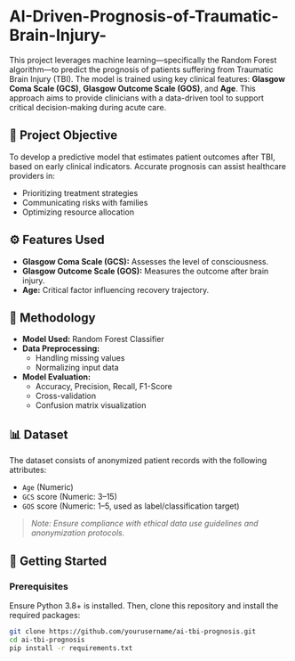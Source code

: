 # AI-Driven-Prognosis-of-Traumatic-Brain-Injury-

This project leverages machine learning—specifically the Random Forest algorithm—to predict the prognosis of patients suffering from Traumatic Brain Injury (TBI). The model is trained using key clinical features: **Glasgow Coma Scale (GCS)**, **Glasgow Outcome Scale (GOS)**, and **Age**. This approach aims to provide clinicians with a data-driven tool to support critical decision-making during acute care.

## 🧠 Project Objective

To develop a predictive model that estimates patient outcomes after TBI, based on early clinical indicators. Accurate prognosis can assist healthcare providers in:
- Prioritizing treatment strategies
- Communicating risks with families
- Optimizing resource allocation

## ⚙️ Features Used

- **Glasgow Coma Scale (GCS):** Assesses the level of consciousness.
- **Glasgow Outcome Scale (GOS):** Measures the outcome after brain injury.
- **Age:** Critical factor influencing recovery trajectory.

## 🧪 Methodology

- **Model Used:** Random Forest Classifier
- **Data Preprocessing:**
  - Handling missing values
  - Normalizing input data
- **Model Evaluation:**
  - Accuracy, Precision, Recall, F1-Score
  - Cross-validation
  - Confusion matrix visualization

## 📊 Dataset

The dataset consists of anonymized patient records with the following attributes:
- `Age` (Numeric)
- `GCS` score (Numeric: 3–15)
- `GOS` score (Numeric: 1–5, used as label/classification target)

> *Note: Ensure compliance with ethical data use guidelines and anonymization protocols.*


## 🚀 Getting Started

### Prerequisites

Ensure Python 3.8+ is installed. Then, clone this repository and install the required packages:

```bash
git clone https://github.com/yourusername/ai-tbi-prognosis.git
cd ai-tbi-prognosis
pip install -r requirements.txt
